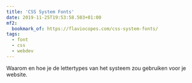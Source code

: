 ```yaml
---
title: 'CSS System Fonts'
date: 2019-11-25T19:53:58.503+01:00
mf2:
  bookmark_of: https://flaviocopes.com/css-system-fonts/
tags:
  - font
  - css
  - webdev
---
```

Waarom en hoe je de lettertypes van het systeem zou gebruiken voor je website.
